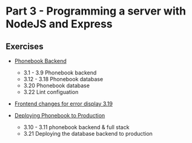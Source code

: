 # Part 3 - Programming a server with NodeJS and Express

## Exercises
- [Phonebook Backend](Phonebook%20Backend)
    - 3.1 - 3.9 Phonebook backend
    - 3.12 - 3.18 Phonebook database
    - 3.20 Phonebook database
    - 3.22 Lint configuation


- [Frontend changes for error display 3.19](https://github.com/ritatanght/fullstackopen/tree/main/part2/phonebook)


- [Deploying Phonebook to Production](https://phonebook-gkdp.onrender.com/)
    - 3.10 - 3.11 phonebook backend & full stack
    - 3.21 Deploying the database backend to production



